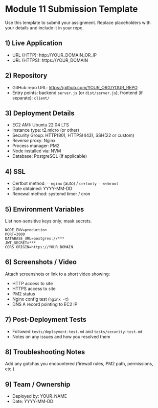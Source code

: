 # Module 11 Submission Template

Use this template to submit your assignment. Replace placeholders with your details and include it in your repo.

## 1) Live Application
- URL (HTTP): http://YOUR_DOMAIN_OR_IP
- URL (HTTPS): https://YOUR_DOMAIN

## 2) Repository
- GitHub repo URL: https://github.com/YOUR_ORG/YOUR_REPO
- Entry points: backend `server.js` (or `dist/server.js`), frontend (if separate): `client/`

## 3) Deployment Details
- EC2 AMI: Ubuntu 22.04 LTS
- Instance type: t2.micro (or other)
- Security Group: HTTP(80), HTTPS(443), SSH(22 or custom)
- Reverse proxy: Nginx
- Process manager: PM2
- Node installed via: NVM
- Database: PostgreSQL (if applicable)

## 4) SSL
- Certbot method: `--nginx` (auto) / `certonly --webroot`
- Date obtained: YYYY-MM-DD
- Renewal method: systemd timer / cron

## 5) Environment Variables
List non-sensitive keys only; mask secrets.
```
NODE_ENV=production
PORT=3000
DATABASE_URL=postgres://***
JWT_SECRET=***
CORS_ORIGIN=https://YOUR_DOMAIN
```

## 6) Screenshots / Video
Attach screenshots or link to a short video showing:
- HTTP access to site
- HTTPS access to site
- PM2 status
- Nginx config test (`nginx -t`)
- DNS A record pointing to EC2 IP

## 7) Post-Deployment Tests
- Followed `tests/deployment-test.md` and `tests/security-test.md`
- Notes on any issues and how you resolved them

## 8) Troubleshooting Notes
Add any gotchas you encountered (firewall rules, PM2 path, permissions, etc.)

## 9) Team / Ownership
- Deployed by: YOUR_NAME
- Date: YYYY-MM-DD
